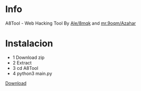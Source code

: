 # Info
A8Tool - Web Hacking Tool
By <a href="https://www.tiktok.com/@ds.8mqk">Ale/8mqk</a> and <a href="https://www.tiktok.com/@mr.9oqm">mr.9oqm/Azahar</a>
# Instalacion
<ul>
  <li>1 Download zip</li>
  <li>2 Extract</li>
  <li>3 cd A8Tool</li>
  <li>4 python3 main.py</li>
</ul>
<a href="https://top4top.io/del03373fff314543673b286536ee2c8d57.html">Download</a>
